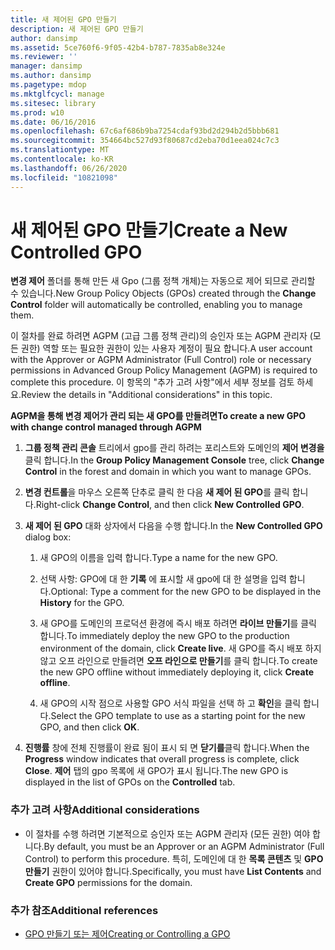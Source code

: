 ```yaml
---
title: 새 제어된 GPO 만들기
description: 새 제어된 GPO 만들기
author: dansimp
ms.assetid: 5ce760f6-9f05-42b4-b787-7835ab8e324e
ms.reviewer: ''
manager: dansimp
ms.author: dansimp
ms.pagetype: mdop
ms.mktglfcycl: manage
ms.sitesec: library
ms.prod: w10
ms.date: 06/16/2016
ms.openlocfilehash: 67c6af686b9ba7254cdaf93bd2d294b2d5bbb681
ms.sourcegitcommit: 354664bc527d93f80687cd2eba70d1eea024c7c3
ms.translationtype: MT
ms.contentlocale: ko-KR
ms.lasthandoff: 06/26/2020
ms.locfileid: "10821098"
---
```

# <span data-ttu-id="693a2-103">새 제어된 GPO 만들기</span><span class="sxs-lookup"><span data-stu-id="693a2-103">Create a New Controlled GPO</span></span>


<span data-ttu-id="693a2-104">**변경 제어** 폴더를 통해 만든 새 Gpo (그룹 정책 개체)는 자동으로 제어 되므로 관리할 수 있습니다.</span><span class="sxs-lookup"><span data-stu-id="693a2-104">New Group Policy Objects (GPOs) created through the **Change Control** folder will automatically be controlled, enabling you to manage them.</span></span>

<span data-ttu-id="693a2-105">이 절차를 완료 하려면 AGPM (고급 그룹 정책 관리)의 승인자 또는 AGPM 관리자 (모든 권한) 역할 또는 필요한 권한이 있는 사용자 계정이 필요 합니다.</span><span class="sxs-lookup"><span data-stu-id="693a2-105">A user account with the Approver or AGPM Administrator (Full Control) role or necessary permissions in Advanced Group Policy Management (AGPM) is required to complete this procedure.</span></span> <span data-ttu-id="693a2-106">이 항목의 "추가 고려 사항"에서 세부 정보를 검토 하세요.</span><span class="sxs-lookup"><span data-stu-id="693a2-106">Review the details in "Additional considerations" in this topic.</span></span>

**<span data-ttu-id="693a2-107">AGPM을 통해 변경 제어가 관리 되는 새 GPO를 만들려면</span><span class="sxs-lookup"><span data-stu-id="693a2-107">To create a new GPO with change control managed through AGPM</span></span>**

1.  <span data-ttu-id="693a2-108">**그룹 정책 관리 콘솔** 트리에서 gpo를 관리 하려는 포리스트와 도메인의 **제어 변경을** 클릭 합니다.</span><span class="sxs-lookup"><span data-stu-id="693a2-108">In the **Group Policy Management Console** tree, click **Change Control** in the forest and domain in which you want to manage GPOs.</span></span>

2.  <span data-ttu-id="693a2-109">**변경 컨트롤**을 마우스 오른쪽 단추로 클릭 한 다음 **새 제어 된 GPO**를 클릭 합니다.</span><span class="sxs-lookup"><span data-stu-id="693a2-109">Right-click **Change Control**, and then click **New Controlled GPO**.</span></span>

3.  <span data-ttu-id="693a2-110">**새 제어 된 GPO** 대화 상자에서 다음을 수행 합니다.</span><span class="sxs-lookup"><span data-stu-id="693a2-110">In the **New Controlled GPO** dialog box:</span></span>

    1.  <span data-ttu-id="693a2-111">새 GPO의 이름을 입력 합니다.</span><span class="sxs-lookup"><span data-stu-id="693a2-111">Type a name for the new GPO.</span></span>

    2.  <span data-ttu-id="693a2-112">선택 사항: GPO에 대 한 **기록** 에 표시할 새 gpo에 대 한 설명을 입력 합니다.</span><span class="sxs-lookup"><span data-stu-id="693a2-112">Optional: Type a comment for the new GPO to be displayed in the **History** for the GPO.</span></span>

    3.  <span data-ttu-id="693a2-113">새 GPO를 도메인의 프로덕션 환경에 즉시 배포 하려면 **라이브 만들기**를 클릭 합니다.</span><span class="sxs-lookup"><span data-stu-id="693a2-113">To immediately deploy the new GPO to the production environment of the domain, click **Create live**.</span></span> <span data-ttu-id="693a2-114">새 GPO를 즉시 배포 하지 않고 오프 라인으로 만들려면 **오프 라인으로 만들기**를 클릭 합니다.</span><span class="sxs-lookup"><span data-stu-id="693a2-114">To create the new GPO offline without immediately deploying it, click **Create offline**.</span></span>

    4.  <span data-ttu-id="693a2-115">새 GPO의 시작 점으로 사용할 GPO 서식 파일을 선택 하 고 **확인**을 클릭 합니다.</span><span class="sxs-lookup"><span data-stu-id="693a2-115">Select the GPO template to use as a starting point for the new GPO, and then click **OK**.</span></span>

4.  <span data-ttu-id="693a2-116">**진행률** 창에 전체 진행률이 완료 됨이 표시 되 면 **닫기를**클릭 합니다.</span><span class="sxs-lookup"><span data-stu-id="693a2-116">When the **Progress** window indicates that overall progress is complete, click **Close**.</span></span> <span data-ttu-id="693a2-117">**제어** 탭의 gpo 목록에 새 GPO가 표시 됩니다.</span><span class="sxs-lookup"><span data-stu-id="693a2-117">The new GPO is displayed in the list of GPOs on the **Controlled** tab.</span></span>

### <span data-ttu-id="693a2-118">추가 고려 사항</span><span class="sxs-lookup"><span data-stu-id="693a2-118">Additional considerations</span></span>

-   <span data-ttu-id="693a2-119">이 절차를 수행 하려면 기본적으로 승인자 또는 AGPM 관리자 (모든 권한) 여야 합니다.</span><span class="sxs-lookup"><span data-stu-id="693a2-119">By default, you must be an Approver or an AGPM Administrator (Full Control) to perform this procedure.</span></span> <span data-ttu-id="693a2-120">특히, 도메인에 대 한 **목록 콘텐츠** 및 **GPO 만들기** 권한이 있어야 합니다.</span><span class="sxs-lookup"><span data-stu-id="693a2-120">Specifically, you must have **List Contents** and **Create GPO** permissions for the domain.</span></span>

### <span data-ttu-id="693a2-121">추가 참조</span><span class="sxs-lookup"><span data-stu-id="693a2-121">Additional references</span></span>

-   [<span data-ttu-id="693a2-122">GPO 만들기 또는 제어</span><span class="sxs-lookup"><span data-stu-id="693a2-122">Creating or Controlling a GPO</span></span>](creating-or-controlling-a-gpo-agpm40-app.md)

 

 





